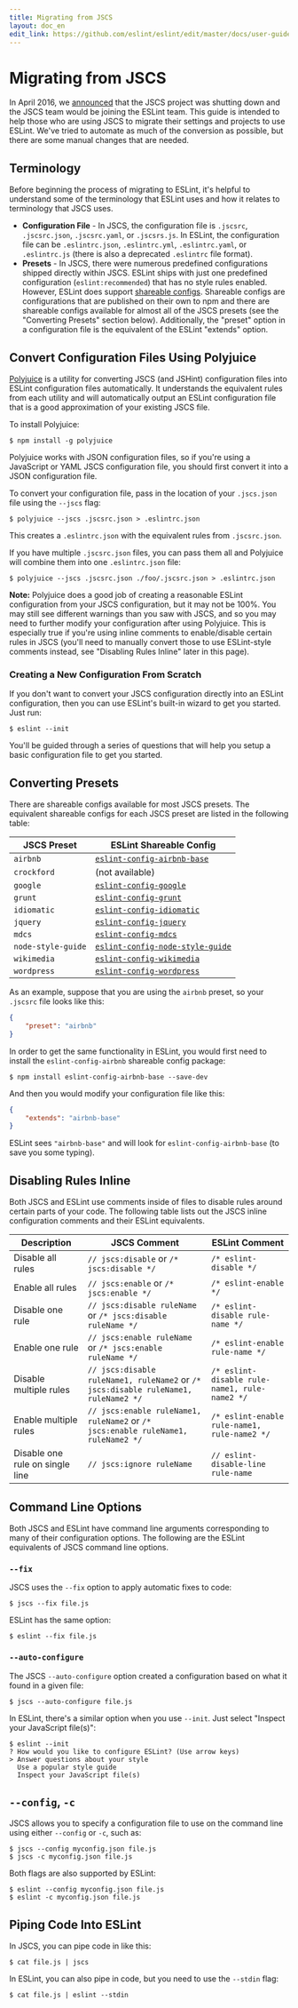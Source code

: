 ```yaml
---
title: Migrating from JSCS
layout: doc_en
edit_link: https://github.com/eslint/eslint/edit/master/docs/user-guide/migrating-from-jscs.md
---
```

<!-- Note: No pull requests accepted for this file. See README.md in the root directory for details. -->

# Migrating from JSCS

In April 2016, we [announced](https://eslint.org/blog/2016/04/welcoming-jscs-to-eslint) that the JSCS project was shutting down and the JSCS team would be joining the ESLint team. This guide is intended to help those who are using JSCS to migrate their settings and projects to use ESLint. We've tried to automate as much of the conversion as possible, but there are some manual changes that are needed.

## Terminology

Before beginning the process of migrating to ESLint, it's helpful to understand some of the terminology that ESLint uses and how it relates to terminology that JSCS uses.

* **Configuration File** - In JSCS, the configuration file is `.jscsrc`, `.jscsrc.json`, `.jscsrc.yaml`, or `.jscsrs.js`. In ESLint, the configuration file can be `.eslintrc.json`, `.eslintrc.yml`, `.eslintrc.yaml`, or `.eslintrc.js` (there is also a deprecated `.eslintrc` file format).
* **Presets** - In JSCS, there were numerous predefined configurations shipped directly within JSCS. ESLint ships with just one predefined configuration (`eslint:recommended`) that has no style rules enabled. However, ESLint does support [shareable configs](https://eslint.org/docs/developer-guide/shareable-configs). Shareable configs are configurations that are published on their own to npm and there are shareable configs available for almost all of the JSCS presets (see the "Converting Presets" section below). Additionally, the "preset" option in a configuration file is the equivalent of the ESLint "extends" option.

## Convert Configuration Files Using Polyjuice

[Polyjuice](https://github.com/brenolf/polyjuice) is a utility for converting JSCS (and JSHint) configuration files into ESLint configuration files automatically. It understands the equivalent rules from each utility and will automatically output an ESLint configuration file that is a good approximation of your existing JSCS file.

To install Polyjuice:

```
$ npm install -g polyjuice
```

Polyjuice works with JSON configuration files, so if you're using a JavaScript or YAML JSCS configuration file, you should first convert it into a JSON configuration file.

To convert your configuration file, pass in the location of your `.jscs.json` file using the `--jscs` flag:

```
$ polyjuice --jscs .jscsrc.json > .eslintrc.json
```

This creates a `.eslintrc.json` with the equivalent rules from `.jscsrc.json`.

If you have multiple `.jscsrc.json` files, you can pass them all and Polyjuice will combine them into one `.eslintrc.json` file:

```
$ polyjuice --jscs .jscsrc.json ./foo/.jscsrc.json > .eslintrc.json
```

**Note:** Polyjuice does a good job of creating a reasonable ESLint configuration from your JSCS configuration, but it may not be 100%. You may still see different warnings than you saw with JSCS, and so you may need to further modify your configuration after using Polyjuice. This is especially true if you're using inline comments to enable/disable certain rules in JSCS (you'll need to manually convert those to use ESLint-style comments instead, see "Disabling Rules Inline" later in this page).

### Creating a New Configuration From Scratch

If you don't want to convert your JSCS configuration directly into an ESLint configuration, then you can use ESLint's built-in wizard to get you started. Just run:

```
$ eslint --init
```

You'll be guided through a series of questions that will help you setup a basic configuration file to get you started.

## Converting Presets

There are shareable configs available for most JSCS presets. The equivalent shareable configs for each JSCS preset are listed in the following table:

| **JSCS Preset** | **ESLint Shareable Config** |
|-----------------|-----------------------------|
| `airbnb`        | [`eslint-config-airbnb-base`](https://github.com/airbnb/javascript/tree/master/packages/eslint-config-airbnb-base) |
| `crockford`        | (not available) |
| `google`        | [`eslint-config-google`](https://github.com/google/eslint-config-google) |
| `grunt`        | [`eslint-config-grunt`](https://github.com/markelog/eslint-config-grunt) |
| `idiomatic`        | [`eslint-config-idiomatic`](https://github.com/jamespamplin/eslint-config-idiomatic) |
| `jquery`        | [`eslint-config-jquery`](https://github.com/jquery/eslint-config-jquery) |
| `mdcs`        | [`eslint-config-mdcs`](https://github.com/zz85/mrdoobapproves) |
| `node-style-guide`        | [`eslint-config-node-style-guide`](https://github.com/pdehaan/eslint-config-node-style-guide) |
| `wikimedia`        | [`eslint-config-wikimedia`](https://github.com/wikimedia/eslint-config-wikimedia) |
| `wordpress`        | [`eslint-config-wordpress`](https://github.com/WordPress-Coding-Standards/eslint-config-wordpress) |

As an example, suppose that you are using the `airbnb` preset, so your `.jscsrc` file looks like this:

```json
{
    "preset": "airbnb"
}
```

In order to get the same functionality in ESLint, you would first need to install the `eslint-config-airbnb` shareable config package:

```
$ npm install eslint-config-airbnb-base --save-dev
```

And then you would modify your configuration file like this:

```json
{
    "extends": "airbnb-base"
}
```

ESLint sees `"airbnb-base"` and will look for `eslint-config-airbnb-base` (to save you some typing).

## Disabling Rules Inline

Both JSCS and ESLint use comments inside of files to disable rules around certain parts of your code. The following table lists out the JSCS inline configuration comments and their ESLint equivalents.

| **Description** | **JSCS Comment** | **ESLint Comment** |
|-----------------|------------------|--------------------|
| Disable all rules | `// jscs:disable` or `/* jscs:disable */` | `/* eslint-disable */` |
| Enable all rules | `// jscs:enable` or `/* jscs:enable */` | `/* eslint-enable */` |
| Disable one rule | `// jscs:disable ruleName` or `/* jscs:disable ruleName */` | `/* eslint-disable rule-name */` |
| Enable one rule | `// jscs:enable ruleName` or `/* jscs:enable ruleName */` | `/* eslint-enable rule-name */` |
| Disable multiple rules | `// jscs:disable ruleName1, ruleName2` or `/* jscs:disable ruleName1, ruleName2 */` | `/* eslint-disable rule-name1, rule-name2 */` |
| Enable multiple rules | `// jscs:enable ruleName1, ruleName2` or `/* jscs:enable ruleName1, ruleName2 */` | `/* eslint-enable rule-name1, rule-name2 */` |
| Disable one rule on single line | `// jscs:ignore ruleName` | `// eslint-disable-line rule-name` |

## Command Line Options

Both JSCS and ESLint have command line arguments corresponding to many of their configuration options. The following are the ESLint equivalents of JSCS command line options.

### `--fix`

JSCS uses the `--fix` option to apply automatic fixes to code:

```
$ jscs --fix file.js
```

ESLint has the same option:

```
$ eslint --fix file.js
```

### `--auto-configure`

The JSCS `--auto-configure` option created a configuration based on what it found in a given file:

```
$ jscs --auto-configure file.js
```

In ESLint, there's a similar option when you use `--init`. Just select "Inspect your JavaScript file(s)":

```
$ eslint --init
? How would you like to configure ESLint? (Use arrow keys)
> Answer questions about your style
  Use a popular style guide
  Inspect your JavaScript file(s)
```

## `--config`, `-c`

JSCS allows you to specify a configuration file to use on the command line using either `--config` or `-c`, such as:

```
$ jscs --config myconfig.json file.js
$ jscs -c myconfig.json file.js
```

Both flags are also supported by ESLint:

```
$ eslint --config myconfig.json file.js
$ eslint -c myconfig.json file.js
```



## Piping Code Into ESLint

In JSCS, you can pipe code in like this:

```
$ cat file.js | jscs
```

In ESLint, you can also pipe in code, but you need to use the `--stdin` flag:

```
$ cat file.js | eslint --stdin
```
